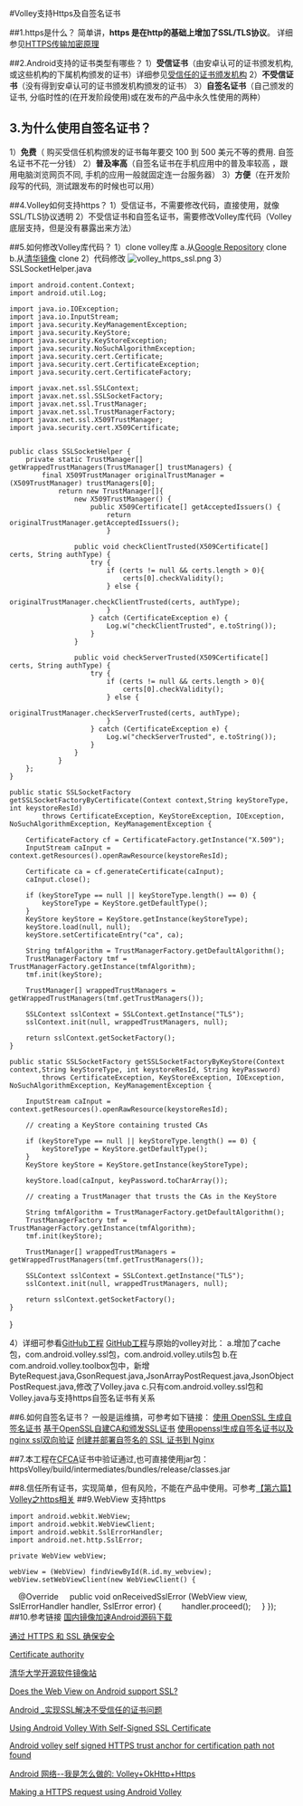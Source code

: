 #Volley支持Https及自签名证书

##1.https是什么？
简单讲，**https 是在http的基础上增加了SSL/TLS协议**。
详细参见[HTTPS传输加密原理](http://www.iops.cc/principle-of-encrypting-transmission-with-https/)

##2.Android支持的证书类型有哪些？
1）**受信证书**（由安卓认可的证书颁发机构, 或这些机构的下属机构颁发的证书）详细参见[受信任的证书颁发机构](https://www.sslshopper.com/certificate-authority-reviews.html)
2）**不受信证书**（没有得到安卓认可的证书颁发机构颁发的证书）
3）**自签名证书**（自己颁发的证书, 分临时性的(在开发阶段使用)或在发布的产品中永久性使用的两种）

## 3.为什么使用自签名证书？
1）**免费**（ 购买受信任机构颁发的证书每年要交 100 到 500 美元不等的费用. 自签名证书不花一分钱）
2）**普及率高**（自签名证书在手机应用中的普及率较高 ，跟用电脑浏览网页不同, 手机的应用一般就固定连一台服务器）
3）**方便**（在开发阶段写的代码,  测试跟发布的时候也可以用）

##4.Volley如何支持https？
1）受信证书，不需要修改代码，直接使用，就像SSL/TLS协议透明
2）不受信证书和自签名证书，需要修改Volley库代码（Volley底层支持，但是没有暴露出来方法）


##5.如何修改Volley库代码？
1）clone volley库
a.从[Google Repository](https://android.googlesource.com/platform/frameworks/volley)  clone
b.从[清华镜像](https://mirrors.tuna.tsinghua.edu.cn/help/AOSP/)  clone
2）代码修改
![volley_https_ssl.png](http://upload-images.jianshu.io/upload_images/2709478-5ef2d35c058b74b4.png?imageMogr2/auto-orient/strip%7CimageView2/2/w/1240)
3）SSLSocketHelper.java

    import android.content.Context;
    import android.util.Log;

    import java.io.IOException;
    import java.io.InputStream;
    import java.security.KeyManagementException;
    import java.security.KeyStore;
    import java.security.KeyStoreException;
    import java.security.NoSuchAlgorithmException;
    import java.security.cert.Certificate;
    import java.security.cert.CertificateException;
    import java.security.cert.CertificateFactory;

    import javax.net.ssl.SSLContext;
    import javax.net.ssl.SSLSocketFactory;
    import javax.net.ssl.TrustManager;
    import javax.net.ssl.TrustManagerFactory;
    import javax.net.ssl.X509TrustManager;
    import java.security.cert.X509Certificate;


    public class SSLSocketHelper {
    	private static TrustManager[] getWrappedTrustManagers(TrustManager[] trustManagers) {
    		final X509TrustManager originalTrustManager = (X509TrustManager) trustManagers[0];
    			return new TrustManager[]{
    				new X509TrustManager() {
    					public X509Certificate[] getAcceptedIssuers() {
    						return originalTrustManager.getAcceptedIssuers();
    						}

                    public void checkClientTrusted(X509Certificate[] certs, String authType) {
                        try {
                            if (certs != null && certs.length > 0){
                                certs[0].checkValidity();
                            } else {
                                originalTrustManager.checkClientTrusted(certs, authType);
                            }
                        } catch (CertificateException e) {
                            Log.w("checkClientTrusted", e.toString());
                        }
                    }

                    public void checkServerTrusted(X509Certificate[] certs, String authType) {
                        try {
                            if (certs != null && certs.length > 0){
                                certs[0].checkValidity();
                            } else {
                                originalTrustManager.checkServerTrusted(certs, authType);
                            }
                        } catch (CertificateException e) {
                            Log.w("checkServerTrusted", e.toString());
                        }
                    }
                }
        };
    }

    public static SSLSocketFactory getSSLSocketFactoryByCertificate(Context context,String keyStoreType, int keystoreResId)
            throws CertificateException, KeyStoreException, IOException, NoSuchAlgorithmException, KeyManagementException {

        CertificateFactory cf = CertificateFactory.getInstance("X.509");
        InputStream caInput = context.getResources().openRawResource(keystoreResId);

        Certificate ca = cf.generateCertificate(caInput);
        caInput.close();

        if (keyStoreType == null || keyStoreType.length() == 0) {
            keyStoreType = KeyStore.getDefaultType();
        }
        KeyStore keyStore = KeyStore.getInstance(keyStoreType);
        keyStore.load(null, null);
        keyStore.setCertificateEntry("ca", ca);

        String tmfAlgorithm = TrustManagerFactory.getDefaultAlgorithm();
        TrustManagerFactory tmf = TrustManagerFactory.getInstance(tmfAlgorithm);
        tmf.init(keyStore);

        TrustManager[] wrappedTrustManagers = getWrappedTrustManagers(tmf.getTrustManagers());

        SSLContext sslContext = SSLContext.getInstance("TLS");
        sslContext.init(null, wrappedTrustManagers, null);

        return sslContext.getSocketFactory();
    }

    public static SSLSocketFactory getSSLSocketFactoryByKeyStore(Context context,String keyStoreType, int keystoreResId, String keyPassword)
            throws CertificateException, KeyStoreException, IOException, NoSuchAlgorithmException, KeyManagementException {

        InputStream caInput = context.getResources().openRawResource(keystoreResId);

        // creating a KeyStore containing trusted CAs

        if (keyStoreType == null || keyStoreType.length() == 0) {
            keyStoreType = KeyStore.getDefaultType();
        }
        KeyStore keyStore = KeyStore.getInstance(keyStoreType);

        keyStore.load(caInput, keyPassword.toCharArray());

        // creating a TrustManager that trusts the CAs in the KeyStore

        String tmfAlgorithm = TrustManagerFactory.getDefaultAlgorithm();
        TrustManagerFactory tmf = TrustManagerFactory.getInstance(tmfAlgorithm);
        tmf.init(keyStore);

        TrustManager[] wrappedTrustManagers = getWrappedTrustManagers(tmf.getTrustManagers());

        SSLContext sslContext = SSLContext.getInstance("TLS");
        sslContext.init(null, wrappedTrustManagers, null);

        return sslContext.getSocketFactory();
    }
}

4）详细可参看[GitHub工程](https://github.com/hanqingzhen/HttpsVolley)
[GitHub工程](https://github.com/hanqingzhen/HttpsVolley)与原始的volley对比：
a.增加了cache包，com.android.volley.ssl包，com.android.volley.utils包
b.在com.android.volley.toolbox包中，新增ByteRequest.java,GsonRequest.java,JsonArrayPostRequest.java,JsonObjectPostRequest.java,修改了Volley.java
c.只有com.android.volley.ssl包和Volley.java与支持https自签名证书有关系

##6.如何自签名证书？
一般是运维搞，可参考如下链接：
[使用 OpenSSL 生成自签名证书](http://www.ibm.com/support/knowledgecenter/zh/SSWHYP_4.0.0/com.ibm.apimgmt.cmc.doc/task_apionprem_gernerate_self_signed_openSSL.html)
[基于OpenSSL自建CA和颁发SSL证书](http://seanlook.com/2015/01/18/openssl-self-sign-ca/)
[使用openssl生成自签名证书以及nginx ssl双向验证](https://my.oschina.net/u/2457218/blog/637866)
[创建并部署自签名的 SSL 证书到 Nginx](https://hinine.com/create-and-deploy-a-self-signed-ssl-certificate-to-nginx/)

##7.本工程在[CFCA](http://www.cfca.com.cn/)证书中验证通过,也可直接使用jar包：httpsVolley/build/intermediates/bundles/release/classes.jar

##8.信任所有证书，实现简单，但有风险，不能在产品中使用。可参考[【第六篇】Volley之https相关](http://www.cnblogs.com/androidsuperman/p/4811695.html)
##9.WebView 支持https

    import android.webkit.WebView;
    import android.webkit.WebViewClient;
    import android.webkit.SslErrorHandler;
    import android.net.http.SslError;

    private WebView webView;

    webView = (WebView) findViewById(R.id.my_webview);
    webView.setWebViewClient(new WebViewClient() {

    @Override
    public void onReceivedSslError (WebView view, SslErrorHandler handler, SslError error) {
            handler.proceed();
        }
    });
##10.参考链接
[国内镜像加速Android源码下载](http://sunjiajia.com/2015/08/14/download-android-open-source-projects/)

[通过 HTTPS 和 SSL 确保安全](https://developer.android.com/training/articles/security-ssl.html)

[Certificate authority](https://en.wikipedia.org/wiki/Certificate_authority)

[清华大学开源软件镜像站](https://mirrors.tuna.tsinghua.edu.cn/)

[Does the Web View on Android support SSL?](http://stackoverflow.com/questions/5977977/does-the-web-view-on-android-support-ssl)

[Android _实现SSL解决不受信任的证书问题](http://blog.csdn.net/zimo2013/article/details/45190585)

[Using Android Volley With Self-Signed SSL Certificate](http://ogrelab.ikratko.com/using-android-volley-with-self-signed-certificate/)

[Android volley self signed HTTPS trust anchor for certification path not found](http://stackoverflow.com/questions/32154115/android-volley-self-signed-https-trust-anchor-for-certification-path-not-found)

[Android 网络--我是怎么做的: Volley+OkHttp+Https](http://www.jianshu.com/p/e58161cbc3a4)

[Making a HTTPS request using Android Volley](http://stackoverflow.com/questions/17045795/making-a-https-request-using-android-volley)

